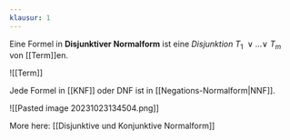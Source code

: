 ```yaml
---
klausur: 1
---
```


Eine Formel in **Disjunktiver Normalform** ist eine *Disjunktion* $T_1\: ∨ . . . ∨\: T_m$ von [[Term]]en.

![[Term]]

Jede Formel in [[KNF]] oder DNF ist in [[Negations-Normalform|NNF]].

![[Pasted image 20231023134504.png]]

More here: [[Disjunktive und Konjunktive Normalform]] 
